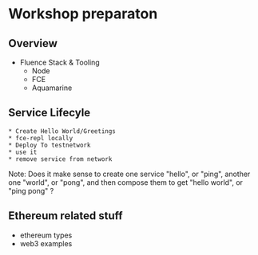 # Workshop preparaton

## Overview
* Fluence Stack & Tooling
  * Node
  * FCE
  * Aquamarine 
  

## Service Lifecyle
    * Create Hello World/Greetings
    * fce-repl locally
    * Deploy To testnetwork
    * use it
    * remove service from network
  
  Note: Does it make sense to create one service "hello", or "ping", another one "world", or "pong", and then compose them to get "hello world", or "ping pong" ? 
  
## Ethereum related stuff  
  * ethereum types
  * web3 examples


